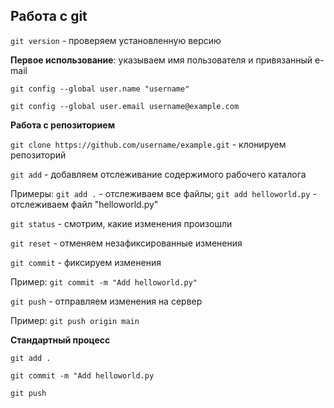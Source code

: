 ## Работа с git
`git version` - проверяем установленную версию

**Первое использование**: указываем имя пользователя и привязанный e-mail

`git config --global user.name "username"`

`git config --global user.email username@example.com`

**Работа с репозиторием**

`git clone https://github.com/username/example.git` - клонируем репозиторий

`git add` - добавляем отслеживание содержимого рабочего каталога

Примеры: `git add .` - отслеживаем все файлы; `git add helloworld.py` - отслеживаем файл "helloworld.py"

`git status` - смотрим, какие изменения произошли

`git reset` - отменяем незафиксированные изменения

`git commit` - фиксируем изменения

Пример: `git commit -m "Add helloworld.py"`

`git push` - отправляем изменения на сервер

Пример: `git push origin main`

**Стандартный процесс**

`git add .`

`git commit -m "Add helloworld.py`

`git push`


